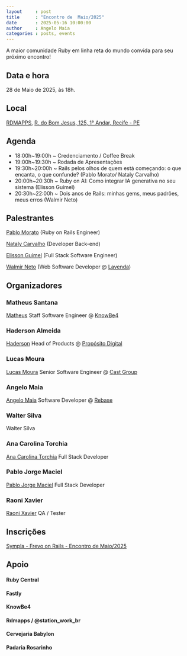 ```yaml
---
layout     : post
title      : "Encontro de  Maio/2025"
date       : 2025-05-16 10:00:00
author     : Angelo Maia
categories : posts, events
---
```


A maior comunidade Ruby em linha reta do mundo convida para seu próximo encontro!

## Data e hora

28 de Maio de 2025, às 18h.

## Local

[RDMAPPS](https://www.rdmapps.com.br/), [R. do Bom Jesus, 125, 1° Andar, Recife - PE](https://maps.app.goo.gl/cHirxXxgnf3xeNbj7)

## Agenda

- 18:00h~19:00h ~ Credenciamento / Coffee Break
- 19:00h~19:30h ~ Rodada de Apresentações
- 19:30h~20:00h ~ Rails pelos olhos de quem está começando: o que encanta, o que confunde? (Pablo Morato/ Nataly Carvalho)
- 20:00h~20:30h ~ Ruby on AI: Como integrar IA generativa no seu sistema (Elisson Guímel)
- 20:30h~22:00h ~ Dois anos de Rails: minhas gems, meus padrões, meus erros (Walmir Neto)

## Palestrantes

[Pablo Morato](https://www.linkedin.com/in/pablomorato1/) (Ruby on Rails Engineer)

[Nataly Carvalho](https://www.linkedin.com/in/nataly-carvalho-silva/) (Developer Back-end)

[Elisson Guímel](https://www.linkedin.com/in/elisson-g/) (Full Stack Software Engineer)

[Walmir Neto](https://walmir.dev) (Web Software Developer @ [Lavenda](https://lavenda.com.br))

## Organizadores

### Matheus Santana

[Matheus](https://embs.github.io) Staff Software Engineer @ [KnowBe4](https://www.knowbe4.com)

### Haderson Almeida

[Haderson](https://www.linkedin.com/in/haderson-almeida-5056b35b) Head of Products @ [Propósito Digital](https://www.linkedin.com/company/proposito-digital)

### Lucas Moura

[Lucas Moura](https://www.linkedin.com/in/lucas-santana-moura/) Senior Software Engineer @ [Cast Group](https://www.castgroup.com.br/pt-br/)

### Angelo Maia

[Angelo Maia](https://www.linkedin.com/in/angelo-jamil-maia/) Software Developer @ [Rebase](https://rebase.com.br)

### Walter Silva

Walter Silva

### Ana Carolina Torchia

[Ana Carolina Torchia](https://www.linkedin.com/in/ana-carolina-torchia/) Full Stack Developer

### Pablo Jorge Maciel

[Pablo Jorge Maciel](https://www.linkedin.com/in/pjmaciel/) Full Stack Developer

### Raoni Xavier

[Raoni Xavier](https://www.linkedin.com/in/raoni-xavier/) QA / Tester

## Inscrições

[Sympla - Frevo on Rails - Encontro de Maio/2025](https://www.sympla.com.br/evento/frevo-on-rails-encontro-de-maio-2025/2953886)

## Apoio

#### Ruby Central
#### Fastly
#### KnowBe4
#### Rdmapps / @station_work_br
#### Cervejaria Babylon
#### Padaria Rosarinho
